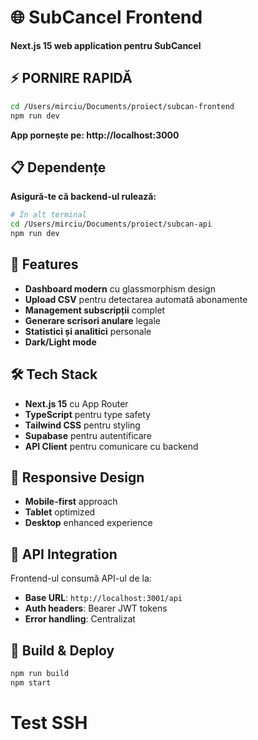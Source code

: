# 🌐 SubCancel Frontend

**Next.js 15 web application pentru SubCancel**

## ⚡ PORNIRE RAPIDĂ

```bash
cd /Users/mirciu/Documents/proiect/subcan-frontend
npm run dev
```

**App pornește pe: http://localhost:3000**

## 📋 Dependențe

**Asigură-te că backend-ul rulează:**
```bash
# În alt terminal
cd /Users/mirciu/Documents/proiect/subcan-api
npm run dev
```

## 🎨 Features

- **Dashboard modern** cu glassmorphism design
- **Upload CSV** pentru detectarea automată abonamente
- **Management subscripții** complet
- **Generare scrisori anulare** legale
- **Statistici și analitici** personale
- **Dark/Light mode**

## 🛠 Tech Stack

- **Next.js 15** cu App Router
- **TypeScript** pentru type safety
- **Tailwind CSS** pentru styling
- **Supabase** pentru autentificare
- **API Client** pentru comunicare cu backend

## 📱 Responsive Design

- **Mobile-first** approach
- **Tablet** optimized
- **Desktop** enhanced experience

## 🔗 API Integration

Frontend-ul consumă API-ul de la:
- **Base URL**: `http://localhost:3001/api`
- **Auth headers**: Bearer JWT tokens
- **Error handling**: Centralizat

## 🚀 Build & Deploy

```bash
npm run build
npm start
```
# Test SSH
